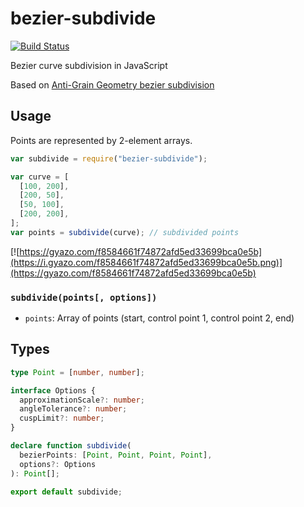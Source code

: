 # bezier-subdivide

[![Build Status](https://travis-ci.org/seanchas116/bezier-subdivide.svg?branch=master)](https://travis-ci.org/seanchas116/bezier-subdivide)

Bezier curve subdivision in JavaScript

Based on [Anti-Grain Geometry bezier subdivision](http://antigrain.com/research/adaptive_bezier/)

## Usage

Points are represented by 2-element arrays.

```javascript
var subdivide = require("bezier-subdivide");

var curve = [
  [100, 200],
  [200, 50],
  [50, 100],
  [200, 200],
];
var points = subdivide(curve); // subdivided points
```

[![https://gyazo.com/f8584661f74872afd5ed33699bca0e5b](https://i.gyazo.com/f8584661f74872afd5ed33699bca0e5b.png)](https://gyazo.com/f8584661f74872afd5ed33699bca0e5b)

### `subdivide(points[, options])`

- `points`: Array of points (start, control point 1, control point 2, end)

## Types

```ts
type Point = [number, number];

interface Options {
  approximationScale?: number;
  angleTolerance?: number;
  cuspLimit?: number;
}

declare function subdivide(
  bezierPoints: [Point, Point, Point, Point],
  options?: Options
): Point[];

export default subdivide;
```
